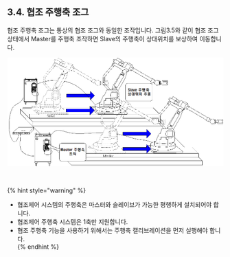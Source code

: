﻿## 3.4. 협조 주행축 조그




협조 주행축 조그는 통상의 협조 조그와 동일한 조작입니다. 그림3.5와 같이 협조 조그 상태에서 Master를 주행축 조작하면 Slave의 주행축이 상대위치를 보상하여 이동합니다. 

 
![[그림 3-9] 협조 주행축 조그](../_assets/3-9.png)

<br>


{% hint style="warning" %}
 -	협조제어 시스템의 주행축은 마스터와 슬레이브가 가능한 평행하게 설치되어야 합니다.  
-	협조제어 주행축 시스템은 1축만 지원합니다.   
-	협조 주행축 기능을 사용하기 위해서는 주행축 캘리브레이션을 먼저 실행해야 합니다.  
{% endhint %}